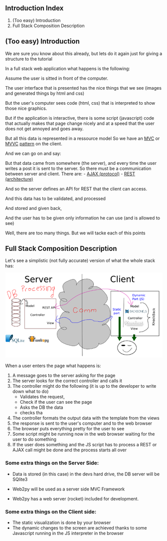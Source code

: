 ## Introduction Index

1. (Too easy) Introduction
2. Full Stack Composition Description

## (Too easy) Introduction 

We are sure you know about this already, but lets do it again just for giving a structure to the tutorial

In a full stack web application what happens is the following:

Assume the user is sitted in front of the computer. 

The user interface that is presented has the nice things that we see (images and generated things by html and css)

But the user's computer sees code (html, css) that is interpreted to show those nice graphics.

But if the application is interactive, there is some script (javascript) code that actually makes that page change nicely and at a speed that the user does not get annoyed and goes away.

But all this data is represented in a ressource model
So we have an [MVC](http://en.wikipedia.org/wiki/Model%E2%80%93view%E2%80%93controller) or [MVVC](http://en.wikipedia.org/wiki/Model_View_ViewModel) [pattern](http://en.wikipedia.org/wiki/Software_design_pattern "design patterns" ) on the client.

And we can go on and say:

But that data came from somewhere (the server), and every time the user writes a post it is sent to the server.
So there must be a communication between server and client. 
There are:
    - [AJAX (protocol)](http://en.wikipedia.org/wiki/Ajax_(programming) "AJAX")
    - [REST (architecture)](http://www.infoq.com/articles/rest-introduction "A nice article introducing REST architecture")

And so the server defines an API for REST that the client can access.

And this data has to be validated, and processed

And stored and given back, 

And the user has to be given only information he can use (and is allowed to see)

Well, there are too many things. 
But we will tacke each of this points


## Full Stack Composition Description

Let's see a simplistic (not fully accurate) version of what the whole stack has:

![General Schema of a full stack modern web app](/imgs/general_schema.png "General Schema of a full stack modern web app")


When a user enters the page what happens is:

1. A message goes to the server asking for the page
2. The server looks for the correct controller and calls it
3. The controller might do the following (it is up to the developer to write down what to do)
    + Validates the request,
    + Check if the user can see the page
    + Asks the DB the data
    + checks tha
4. The controller formats the output data with the template from the views
5. the response is sent to the user's computer and to the web browser
6. The browser puts everything pretty for the user to see
7. Some script might be running now in the web browser waiting for the user to do something
8. If the user does something and the JS script has to process a REST or AJAX call might be done and the process starts all over

### Some extra things on the Server Side:

- Data is stored (in this case) in the devs hard drive, the DB server will be SQlite3

- Web2py will be used as a server side MVC Framework
- Web2py has a web server (rocket)  included for development. 

### Some extra things on the Client side:

- The static visualization is done by your browser
- The dynamic changes to the screen are achieved thanks to some Javascript running in the JS interpreter in the browser



